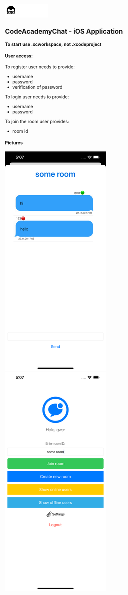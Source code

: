 <a href="README.md">
<img src="assets/codeacademy-white.svg" height="42">
</a>

## CodeAcademyChat - iOS Application

#### To start use .xcworkspace, not .xcodeproject

#### User access: 
To register user needs to provide:
- username 
- password
- verification of password

To login user needs to provide:
- username
- password

To join the room user provides:
- room id

#### Pictures
<img src="assets/chat.png" height="700">
<img src="assets/home.png" height="700">

